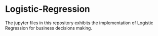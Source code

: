 # Logistic-Regression
The jupyter files in this repository exhibits the implementation of Logistic Regression for business decisions making.
